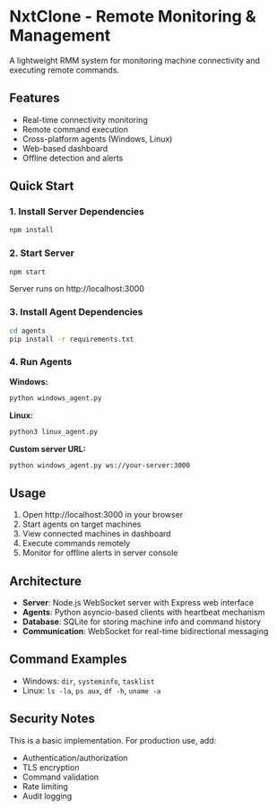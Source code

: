 # NxtClone - Remote Monitoring & Management

A lightweight RMM system for monitoring machine connectivity and executing remote commands.

## Features

- Real-time connectivity monitoring
- Remote command execution
- Cross-platform agents (Windows, Linux)
- Web-based dashboard
- Offline detection and alerts

## Quick Start

### 1. Install Server Dependencies
```bash
npm install
```

### 2. Start Server
```bash
npm start
```
Server runs on http://localhost:3000

### 3. Install Agent Dependencies
```bash
cd agents
pip install -r requirements.txt
```

### 4. Run Agents

**Windows:**
```bash
python windows_agent.py
```

**Linux:**
```bash
python3 linux_agent.py
```

**Custom server URL:**
```bash
python windows_agent.py ws://your-server:3000
```

## Usage

1. Open http://localhost:3000 in your browser
2. Start agents on target machines
3. View connected machines in dashboard
4. Execute commands remotely
5. Monitor for offline alerts in server console

## Architecture

- **Server**: Node.js WebSocket server with Express web interface
- **Agents**: Python asyncio-based clients with heartbeat mechanism
- **Database**: SQLite for storing machine info and command history
- **Communication**: WebSocket for real-time bidirectional messaging

## Command Examples

- Windows: `dir`, `systeminfo`, `tasklist`
- Linux: `ls -la`, `ps aux`, `df -h`, `uname -a`

## Security Notes

This is a basic implementation. For production use, add:
- Authentication/authorization
- TLS encryption
- Command validation
- Rate limiting
- Audit logging